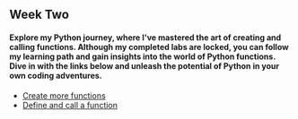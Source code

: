 <h2>Week Two</h2>
<h4>Explore my Python journey, where I've mastered the art of creating and calling functions. Although my completed labs are locked, you can follow my learning path and gain insights into the world of Python functions. Dive in with the links below and unleash the potential of Python in your own coding adventures.</h4>

- [Create more functions](https://github.com/pbroding/week-two/blob/main/Activity_Create%20more%20functions.ipynb)
- [Define and call a function](https://github.com/pbroding/week-two/blob/main/Activity_Define%20and%20call%20a%20function.ipynb)
